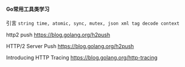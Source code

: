 #### Go常用工具类学习 

引言
``string time, atomic, sync, mutex, json xml tag decode context``

http2 push
https://blog.golang.org/h2push


HTTP/2 Server Push
https://blog.golang.org/h2push

Introducing HTTP Tracing
https://blog.golang.org/http-tracing